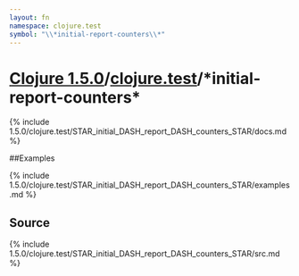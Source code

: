 ```yaml
---
layout: fn
namespace: clojure.test
symbol: "\\*initial-report-counters\\*"
---
```


# [Clojure 1.5.0](../../)/[clojure.test](../)/\*initial-report-counters\*

{% include 1.5.0/clojure.test/STAR_initial_DASH_report_DASH_counters_STAR/docs.md %}

##Examples

{% include 1.5.0/clojure.test/STAR_initial_DASH_report_DASH_counters_STAR/examples.md %}
## Source
{% include 1.5.0/clojure.test/STAR_initial_DASH_report_DASH_counters_STAR/src.md %}

